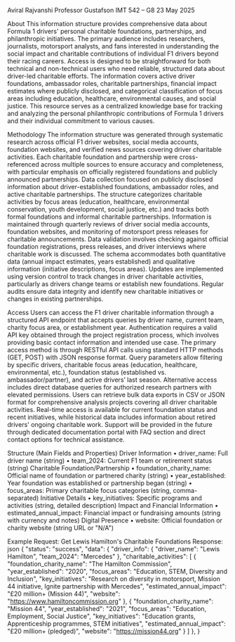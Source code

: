 Aviral Rajvanshi
Professor Gustafson
IMT 542 – G8
23 May 2025

About
This information structure provides comprehensive data about Formula 1 drivers' personal charitable foundations, partnerships, and philanthropic initiatives. The primary audience includes researchers, journalists, motorsport analysts, and fans interested in understanding the social impact and charitable contributions of individual F1 drivers beyond their racing careers. Access is designed to be straightforward for both technical and non-technical users who need reliable, structured data about driver-led charitable efforts. The information covers active driver foundations, ambassador roles, charitable partnerships, financial impact estimates where publicly disclosed, and categorical classification of focus areas including education, healthcare, environmental causes, and social justice. This resource serves as a centralized knowledge base for tracking and analyzing the personal philanthropic contributions of Formula 1 drivers and their individual commitment to various causes.

Methodology
The information structure was generated through systematic research across official F1 driver websites, social media accounts, foundation websites, and verified news sources covering driver charitable activities. Each charitable foundation and partnership were cross-referenced across multiple sources to ensure accuracy and completeness, with particular emphasis on officially registered foundations and publicly announced partnerships. Data collection focused on publicly disclosed information about driver-established foundations, ambassador roles, and active charitable partnerships. The structure categorizes charitable activities by focus areas (education, healthcare, environmental conservation, youth development, social justice, etc.) and tracks both formal foundations and informal charitable partnerships. Information is maintained through quarterly reviews of driver social media accounts, foundation websites, and monitoring of motorsport press releases for charitable announcements. Data validation involves checking against official foundation registrations, press releases, and driver interviews where charitable work is discussed. The schema accommodates both quantitative data (annual impact estimates, years established) and qualitative information (initiative descriptions, focus areas). Updates are implemented using version control to track changes in driver charitable activities, particularly as drivers change teams or establish new foundations. Regular audits ensure data integrity and identify new charitable initiatives or changes in existing partnerships.

Access
Users can access the F1 driver charitable information through a structured API endpoint that accepts queries by driver name, current team, charity focus area, or establishment year. Authentication requires a valid API key obtained through the project registration process, which involves providing basic contact information and intended use case. The primary access method is through RESTful API calls using standard HTTP methods (GET, POST) with JSON response format. Query parameters allow filtering by specific drivers, charitable focus areas (education, healthcare, environmental, etc.), foundation status (established vs. ambassador/partner), and active drivers’ last season. Alternative access includes direct database queries for authorized research partners with elevated permissions. Users can retrieve bulk data exports in CSV or JSON format for comprehensive analysis projects covering all driver charitable activities. Real-time access is available for current foundation status and recent initiatives, while historical data includes information about retired drivers' ongoing charitable work. Support will be provided in the future through dedicated documentation portal with FAQ section and direct contact options for technical assistance.

Structure (Main Fields and Properties)
Driver Information
•	driver_name: Full driver name (string)
•	team_2024: Current F1 team or retirement status (string)
Charitable Foundation/Partnership
•	foundation_charity_name: Official name of foundation or partnered charity (string)
•	year_established: Year foundation was established or partnership began (string)
•	focus_areas: Primary charitable focus categories (string, comma-separated)
Initiative Details
•	key_initiatives: Specific programs and activities (string, detailed description)
Impact and Financial Information
•	estimated_annual_impact: Financial impact or fundraising amounts (string with currency and notes)
Digital Presence
•	website: Official foundation or charity website (string URL or "N/A")

Example
Request: Get Lewis Hamilton's Charitable Foundations
Response:
json
{
  "status": "success",
  "data": {
    "driver_info": {
      "driver_name": "Lewis Hamilton",
      "team_2024": "Mercedes"
    },
    "charitable_activities": 
    [
      {
        "foundation_charity_name": "The Hamilton Commission",
        "year_established": "2020",
        "focus_areas": "Education, STEM, Diversity and Inclusion",
        "key_initiatives": "Research on diversity in motorsport, Mission 44 initiative, Ignite partnership with Mercedes",
        "estimated_annual_impact": "£20 million+ (Mission 44)",
        "website": "https://www.hamiltoncommission.org"
      },
      {
        "foundation_charity_name": "Mission 44",
        "year_established": "2021",
        "focus_areas": "Education, Employment, Social Justice",
        "key_initiatives": "Education grants, Apprenticeship programmes, STEM initiatives",
        "estimated_annual_impact": "£20 million+ (pledged)",
        "website": "https://mission44.org"
       }
    ]
  },
}

